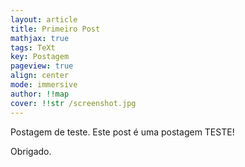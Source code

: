 ```yaml
---
layout: article
title: Primeiro Post
mathjax: true
tags: TeXt
key: Postagem
pageview: true
align: center
mode: immersive
author: !!map
cover: !!str /screenshot.jpg
---
```


Postagem de teste. Este post é uma postagem TESTE!

Obrigado.